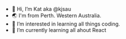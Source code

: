 - 👋 Hi, I’m Kat aka @kjsau
- 🌏 I'm from Perth. Western Australia.
- 👀 I’m interested in learning all things coding.
- 🌱 I’m currently learning all ahout React


<!---
kjsau/kjsau is a ✨ special ✨ repository because its `README.md` (this file) appears on your GitHub profile.
You can click the Preview link to take a look at your changes.
--->
